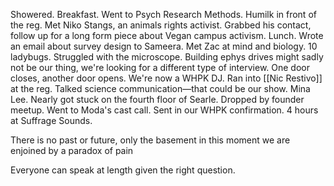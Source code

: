 Showered. Breakfast. Went to Psych Research Methods. Humilk in front of the reg. Met Niko Stangs, an animals rights activist. Grabbed his contact, follow up for a long form piece about Vegan campus activism. Lunch. Wrote an email about survey design to Sameera. Met Zac at mind and biology. 10 ladybugs. Struggled with the microscope. Building ephys drives might sadly not be our thing, we're looking for a different type of interview. One door closes, another door opens. We're now a WHPK DJ. Ran into [[Nic Restivo]] at the reg. Talked science communication—that could be our show. Mina Lee. Nearly got stuck on the fourth floor of Searle. Dropped by founder meetup. Went to Moda's cast call. Sent in our WHPK confirmation. 4 hours at Suffrage Sounds. 

There is no past or future, only the basement
in this moment we are enjoined by a paradox of pain

Everyone can speak at length given the right question.
